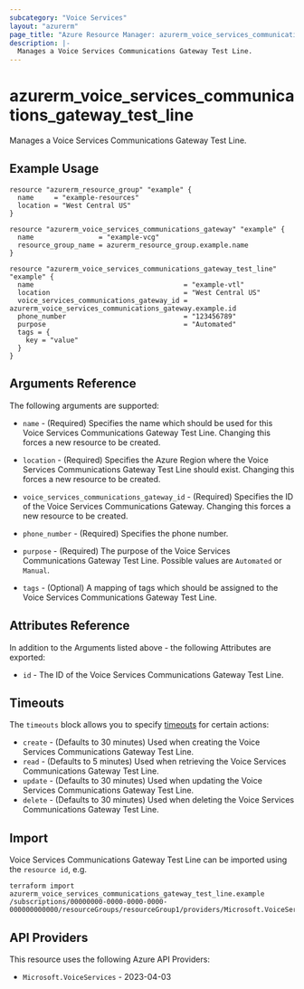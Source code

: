 ```yaml
---
subcategory: "Voice Services"
layout: "azurerm"
page_title: "Azure Resource Manager: azurerm_voice_services_communications_gateway_test_line"
description: |-
  Manages a Voice Services Communications Gateway Test Line.
---
```


# azurerm_voice_services_communications_gateway_test_line

Manages a Voice Services Communications Gateway Test Line.

## Example Usage

```hcl
resource "azurerm_resource_group" "example" {
  name     = "example-resources"
  location = "West Central US"
}

resource "azurerm_voice_services_communications_gateway" "example" {
  name                = "example-vcg"
  resource_group_name = azurerm_resource_group.example.name
}

resource "azurerm_voice_services_communications_gateway_test_line" "example" {
  name                                     = "example-vtl"
  location                                 = "West Central US"
  voice_services_communications_gateway_id = azurerm_voice_services_communications_gateway.example.id
  phone_number                             = "123456789"
  purpose                                  = "Automated"
  tags = {
    key = "value"
  }
}
```

## Arguments Reference

The following arguments are supported:

* `name` - (Required) Specifies the name which should be used for this Voice Services Communications Gateway Test Line. Changing this forces a new resource to be created.

* `location` - (Required) Specifies the Azure Region where the Voice Services Communications Gateway Test Line should exist. Changing this forces a new resource to be created.

* `voice_services_communications_gateway_id` - (Required) Specifies the ID of the Voice Services Communications Gateway. Changing this forces a new resource to be created.

* `phone_number` - (Required) Specifies the phone number.

* `purpose` - (Required) The purpose of the Voice Services Communications Gateway Test Line. Possible values are `Automated` or `Manual`.

* `tags` - (Optional) A mapping of tags which should be assigned to the Voice Services Communications Gateway Test Line.

## Attributes Reference

In addition to the Arguments listed above - the following Attributes are exported:

* `id` - The ID of the Voice Services Communications Gateway Test Line.

## Timeouts

The `timeouts` block allows you to specify [timeouts](https://www.terraform.io/docs/configuration/resources.html#timeouts) for certain actions:

* `create` - (Defaults to 30 minutes) Used when creating the Voice Services Communications Gateway Test Line.
* `read` - (Defaults to 5 minutes) Used when retrieving the Voice Services Communications Gateway Test Line.
* `update` - (Defaults to 30 minutes) Used when updating the Voice Services Communications Gateway Test Line.
* `delete` - (Defaults to 30 minutes) Used when deleting the Voice Services Communications Gateway Test Line.

## Import

Voice Services Communications Gateway Test Line can be imported using the `resource id`, e.g.

```shell
terraform import azurerm_voice_services_communications_gateway_test_line.example /subscriptions/00000000-0000-0000-0000-000000000000/resourceGroups/resourceGroup1/providers/Microsoft.VoiceServices/communicationsGateways/communicationsGateway1/testLines/testLine1
```

## API Providers
<!-- This section is generated, changes will be overwritten -->
This resource uses the following Azure API Providers:

* `Microsoft.VoiceServices` - 2023-04-03
